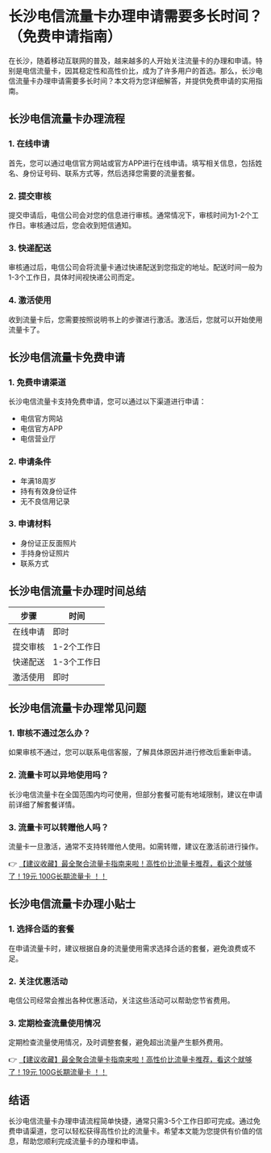 # 长沙电信流量卡办理申请需要多长时间？（免费申请指南）

在长沙，随着移动互联网的普及，越来越多的人开始关注流量卡的办理和申请。特别是电信流量卡，因其稳定性和高性价比，成为了许多用户的首选。那么，长沙电信流量卡办理申请需要多长时间？本文将为您详细解答，并提供免费申请的实用指南。

## 长沙电信流量卡办理流程

### 1. 在线申请
首先，您可以通过电信官方网站或官方APP进行在线申请。填写相关信息，包括姓名、身份证号码、联系方式等，然后选择您需要的流量套餐。

### 2. 提交审核
提交申请后，电信公司会对您的信息进行审核。通常情况下，审核时间为1-2个工作日。审核通过后，您会收到短信通知。

### 3. 快递配送
审核通过后，电信公司会将流量卡通过快递配送到您指定的地址。配送时间一般为1-3个工作日，具体时间视快递公司而定。

### 4. 激活使用
收到流量卡后，您需要按照说明书上的步骤进行激活。激活后，您就可以开始使用流量卡了。

## 长沙电信流量卡免费申请

### 1. 免费申请渠道
长沙电信流量卡支持免费申请，您可以通过以下渠道进行申请：
- 电信官方网站
- 电信官方APP
- 电信营业厅

### 2. 申请条件
- 年满18周岁
- 持有有效身份证件
- 无不良信用记录

### 3. 申请材料
- 身份证正反面照片
- 手持身份证照片
- 联系方式

## 长沙电信流量卡办理时间总结

| 步骤 | 时间 |
| --- | --- |
| 在线申请 | 即时 |
| 提交审核 | 1-2个工作日 |
| 快递配送 | 1-3个工作日 |
| 激活使用 | 即时 |

## 长沙电信流量卡办理常见问题

### 1. 审核不通过怎么办？
如果审核不通过，您可以联系电信客服，了解具体原因并进行修改后重新申请。

### 2. 流量卡可以异地使用吗？
长沙电信流量卡在全国范围内均可使用，但部分套餐可能有地域限制，建议在申请前详细了解套餐详情。

### 3. 流量卡可以转赠他人吗？
流量卡一旦激活，通常不支持转赠他人使用。如需转赠，建议在激活前进行操作。

👉 [【建议收藏】最全聚合流量卡指南来啦！高性价比流量卡推荐，看这个就够了！19元 100G长期流量卡 ！！](https://bit.ly/Liuliangka)

## 长沙电信流量卡办理小贴士

### 1. 选择合适的套餐
在申请流量卡时，建议根据自身的流量使用需求选择合适的套餐，避免浪费或不足。

### 2. 关注优惠活动
电信公司经常会推出各种优惠活动，关注这些活动可以帮助您节省费用。

### 3. 定期检查流量使用情况
定期检查流量使用情况，及时调整套餐，避免超出流量产生额外费用。

👉 [【建议收藏】最全聚合流量卡指南来啦！高性价比流量卡推荐，看这个就够了！19元 100G长期流量卡 ！！](https://bit.ly/Liuliangka)

## 结语

长沙电信流量卡办理申请流程简单快捷，通常只需3-5个工作日即可完成。通过免费申请渠道，您可以轻松获得高性价比的流量卡。希望本文能为您提供有价值的信息，帮助您顺利完成流量卡的办理和申请。